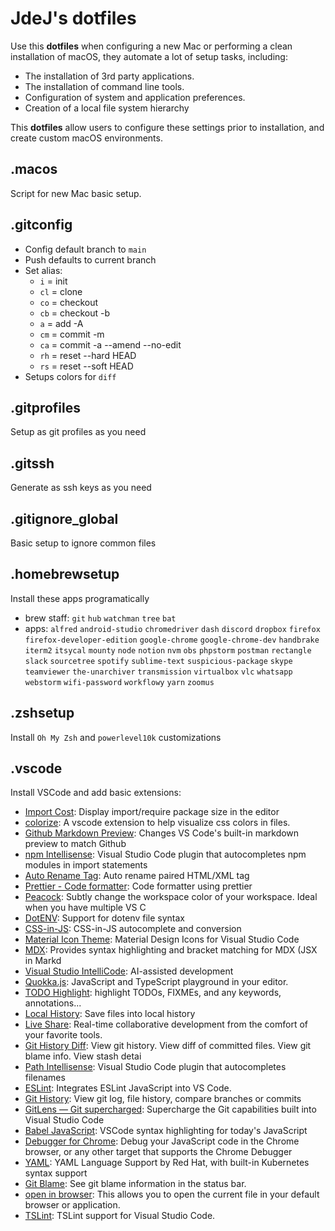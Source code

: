 # JdeJ's dotfiles

Use this **dotfiles** when configuring a new Mac or performing a clean installation of macOS, they automate a lot of setup tasks, including:

- The installation of 3rd party applications.
- The installation of command line tools.
- Configuration of system and application preferences.
- Creation of a local file system hierarchy

This **dotfiles** allow users to configure these settings prior to installation, and create custom macOS environments.

## .macos

Script for new Mac basic setup.

## .gitconfig

- Config default branch to `main`
- Push defaults to current branch
- Set alias:
  - `i` = init
  - `cl` = clone
  - `co` = checkout
  - `cb` = checkout -b
  - `a` = add -A
  - `cm` = commit -m
  - `ca` = commit -a --amend --no-edit
  - `rh` = reset --hard HEAD
  - `rs` = reset --soft HEAD
- Setups colors for `diff`

## .gitprofiles

Setup as git profiles as you need

## .gitssh

Generate as ssh keys as you need

## .gitignore_global

Basic setup to ignore common files

## .homebrewsetup

Install these apps programatically

- brew staff: `git` `hub` `watchman` `tree` `bat`
- apps: `alfred` `android-studio` `chromedriver` `dash` `discord` `dropbox` `firefox` `firefox-developer-edition` `google-chrome` `google-chrome-dev` `handbrake` `iterm2` `itsycal` `mounty` `node` `notion` `nvm` `obs` `phpstorm` `postman` `rectangle` `slack` `sourcetree` `spotify` `sublime-text` `suspicious-package` `skype` `teamviewer` `the-unarchiver` `transmission` `virtualbox` `vlc` `whatsapp` `webstorm` `wifi-password` `workflowy` `yarn` `zoomus`

## .zshsetup

Install `Oh My Zsh` and `powerlevel10k` customizations

## .vscode

Install VSCode and add basic extensions:

- [Import Cost](https://marketplace.visualstudio.com/items?itemName=wix.vscode-import-cost): Display import/require package size in the editor
- [colorize](https://marketplace.visualstudio.com/items?itemName=kamikillerto.vscode-colorize): A vscode extension to help visualize css colors in files.
- [Github Markdown Preview](https://marketplace.visualstudio.com/items?itemName=bierner.github-markdown-preview): Changes VS Code's built-in markdown preview to match Github
- [npm Intellisense](https://marketplace.visualstudio.com/items?itemName=christian-kohler.npm-intellisense): Visual Studio Code plugin that autocompletes npm modules in import statements
- [Auto Rename Tag](https://marketplace.visualstudio.com/items?itemName=formulahendry.auto-rename-tag): Auto rename paired HTML/XML tag
- [Prettier - Code formatter](https://marketplace.visualstudio.com/items?itemName=esbenp.prettier-vscode): Code formatter using prettier
- [Peacock](https://marketplace.visualstudio.com/items?itemName=johnpapa.vscode-peacock): Subtly change the workspace color of your workspace. Ideal when you have multiple VS C
- [DotENV](https://marketplace.visualstudio.com/items?itemName=mikestead.dotenv): Support for dotenv file syntax
- [CSS-in-JS](https://marketplace.visualstudio.com/items?itemName=paulmolluzzo.convert-css-in-js): CSS-in-JS autocomplete and conversion
- [Material Icon Theme](https://marketplace.visualstudio.com/items?itemName=PKief.material-icon-theme): Material Design Icons for Visual Studio Code
- [MDX](https://marketplace.visualstudio.com/items?itemName=silvenon.mdx): Provides syntax highlighting and bracket matching for MDX (JSX in Markd
- [Visual Studio IntelliCode](https://marketplace.visualstudio.com/items?itemName=VisualStudioExptTeam.vscodeintellicode): AI-assisted development
- [Quokka.js](https://marketplace.visualstudio.com/items?itemName=WallabyJs.quokka-vscode): JavaScript and TypeScript playground in your editor.
- [TODO Highlight](https://marketplace.visualstudio.com/items?itemName=wayou.vscode-todo-highlight): highlight TODOs, FIXMEs, and any keywords, annotations...
- [Local History](https://marketplace.visualstudio.com/items?itemName=xyz.local-history): Save files into local history
- [Live Share](https://marketplace.visualstudio.com/items?itemName=MS-vsliveshare.vsliveshare): Real-time collaborative development from the comfort of your favorite tools.
- [Git History Diff](https://marketplace.visualstudio.com/items?itemName=huizhou.githd): View git history. View diff of committed files. View git blame info. View stash detai
- [Path Intellisense](https://marketplace.visualstudio.com/items?itemName=christian-kohler.path-intellisense): Visual Studio Code plugin that autocompletes filenames
- [ESLint](https://marketplace.visualstudio.com/items?itemName=dbaeumer.vscode-eslint): Integrates ESLint JavaScript into VS Code.
- [Git History](https://marketplace.visualstudio.com/items?itemName=donjayamanne.githistory): View git log, file history, compare branches or commits
- [GitLens — Git supercharged](https://marketplace.visualstudio.com/items?itemName=eamodio.gitlens): Supercharge the Git capabilities built into Visual Studio Code
- [Babel JavaScript](https://marketplace.visualstudio.com/items?itemName=mgmcdermott.vscode-language-babel): VSCode syntax highlighting for today's JavaScript
- [Debugger for Chrome](https://marketplace.visualstudio.com/items?itemName=msjsdiag.debugger-for-chrome): Debug your JavaScript code in the Chrome browser, or any other target that supports the Chrome Debugger
- [YAML](https://marketplace.visualstudio.com/items?itemName=redhat.vscode-yaml): YAML Language Support by Red Hat, with built-in Kubernetes syntax support
- [Git Blame](https://marketplace.visualstudio.com/items?itemName=waderyan.gitblame): See git blame information in the status bar.
- [open in browser](https://marketplace.visualstudio.com/items?itemName=techer.open-in-browser): This allows you to open the current file in your default browser or application.
- [TSLint](https://marketplace.visualstudio.com/items?itemName=ms-vscode.vscode-typescript-tslint-plugin): TSLint support for Visual Studio Code.
